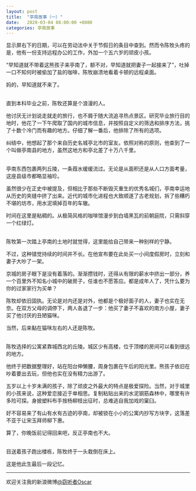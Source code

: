 ```yaml
---
layout: post
title:  "亭南故事（一）"
date:   2020-03-04 08:00:00 +0800
categories: 亭南故事
---
```


显示屏右下的日期，可以在劳动法中关于节假日的条目中查到。然而令陈牧头疼的是，他有一份支持远程办公的工作，外加一个五六岁的顽皮小孩。

“早知道就不带着这熊孩子来亭南了，额不对，早知道就把妻子一起接来了”，吐掉一口不知何时被偷加了盐的咖啡，陈牧崩溃地看着卡顿的远程桌面。

妈的，早知道就不来了。
<br/><br/>

直到本科毕业之前，陈牧还算是个浪漫的人。

他讨厌无计划说走就走的旅行，也不屑于随大流追寻热点景区。研究毕业旅行目的地时，他花了一下午爬取了国内的城市信息，并按照自定义的筛选和排序方法，挑了十数个冷门而有趣的地方。仔细了解一番后，他排除了所有的选项。

纠结中，他想起了那个来自历史名城亭北市的室友。依照对称的原则，他查到了一个叫做亭南县的地方，虽然这地方和亭北差了十万八千里。
<br/><br/>

亭南东西包裹两列丘陵，一条葭水缓缓流过。无论是从面积还是从人口方面考量，这座县级市都略显袖珍。

虽然很少在正史中被提及，但相比于那些不断毁灭重生的优秀名城们，亭南幸运地从历史的夹缝中挤了出来。近代的城市化进程也大致顺遂了古老规划，拆了些糟朽不堪的坊市，用水泥填掉百年的车辙。

时间在这里是粘稠的。从极简风格的咖啡馆漫步到白墙黑瓦的前朝庭院，只需斜穿一个红绿灯。
<br/><br/>

陈牧第一次踏上亭南的土地时就觉得，这里能给自己带来一种别样的宁静。

不过，这种错觉持续的时间并不长。在他宣布要在此处买一小间度假房时，立刻和妻子大吵了一架。

京城的房子眼下是没有着落的。渐渐攒钱时，还得从有限的薪水中挤出一部分，养一个百里外不知名小城中的破房子，任谁也不愿答应。都是成年人了，凭什么要为你的过家家行为买单？

陈牧却依旧固执。无论是对内还是对外，他都是个极好面子的人，妻子也实在无奈。在双方父母的调停下，两人各退了一步：他买了妻子不喜欢的南方小屋，妻子买了他讨厌的丑陋猫咪。

当然，后来黏在猫咪左右的人还是陈牧。
<br/><br/>

陈牧选择的公寓紧靠城西北的丘陵。城区少有高楼，位于顶楼的房间可以看到很远的地方。

他终于把数据整理好，站在阳台伸懒腰，周身包裹在午后的阳光里。熊孩子依旧在吵着要出去玩，但他也实在没有精力出游了。

五岁以上十岁未满的孩子，除了顽皮之外最大的特点是极爱探险。当然，对于城里的小孩来说，这种爱恋接近于单相思。复制粘贴出来的水泥钢筋森林中，哪里有许多险可探。身披塑料布手按杨柳枝出征时，总难逃自我加戏的窠臼。

好不容易来了有山有水有古迹的亭南，却被锁在小小的公寓内抄写方块字，这落差不亚于让宋玉拜师柳下惠。

算了，你晚饭前记得回来吧，反正亭南也不大。
<br/><br/>

目送着孩子跑出楼栋，陈牧终于一头栽倒在床上。

这是他此生最后一段记忆。

----------
欢迎关注我的新浪微博[@窃听者Oscar](http://weibo.com/u/2703572323)
